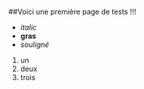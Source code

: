 ##Voici une première page de tests !!!

* *italic* 
* **gras** 
* _souligné_

1. un
2. deux
3. trois  


